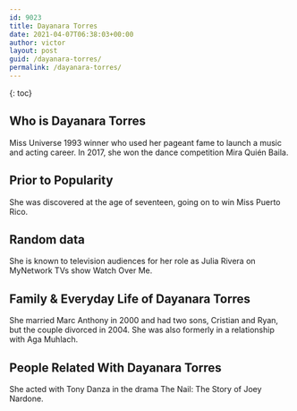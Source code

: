 ```yaml
---
id: 9023
title: Dayanara Torres
date: 2021-04-07T06:38:03+00:00
author: victor
layout: post
guid: /dayanara-torres/
permalink: /dayanara-torres/
---
```



{: toc}


## Who is Dayanara Torres



Miss Universe 1993 winner who used her pageant fame to launch a music and acting career. In 2017, she won the dance competition Mira Quién Baila.

                
                
                
## Prior to Popularity



She was discovered at the age of seventeen, going on to win Miss Puerto Rico.

                
                
                
## Random data



She is known to television audiences for her role as Julia Rivera on MyNetwork TVs show Watch Over Me.

                
                
                
## Family & Everyday Life of Dayanara Torres



She married Marc Anthony in 2000 and had two sons, Cristian and Ryan, but the couple divorced in 2004. She was also formerly in a relationship with Aga Muhlach.

                
                
                
## People Related With Dayanara Torres



She acted with Tony Danza in the drama The Nail: The Story of Joey Nardone.

                
              
            
          
          
          